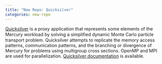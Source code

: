 ```yaml
---
title: "New Repo: Quicksilver"
categories: new-repo
---
```


[Quicksilver](https://github.com/LLNL/Quicksilver) is a proxy application that represents some elements of the Mercury workload by solving a simpliﬁed dynamic Monte Carlo particle transport problem. Quicksilver attempts to replicate the memory access patterns, communication patterns, and the branching or divergence of Mercury for problems using multigroup cross sections. OpenMP and MPI are used for parallelization. [Quicksilver documentation](https://computing.llnl.gov/projects/co-design/quicksilver) is available.
